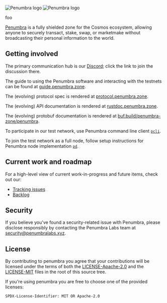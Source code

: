 ![Penumbra logo](docs/images/penumbra-dark.svg#gh-dark-mode-only)
![Penumbra logo](docs/images/penumbra-light-bw.svg#gh-light-mode-only)

foo

[Penumbra] is a fully shielded zone for the Cosmos ecosystem, allowing anyone to securely transact,
stake, swap, or marketmake without broadcasting their personal information to the world.

## Getting involved

The primary communication hub is our [Discord]; click the link to join the
discussion there.

The guide to using the Penumbra software and interacting with the testnets can be found at [guide.penumbra.zone][guide].

The (evolving) protocol spec is rendered at [protocol.penumbra.zone][protocol].

The (evolving) API documentation is rendered at [rustdoc.penumbra.zone][rustdoc].

The (evolving) protobuf documentation is rendered at [buf.build/penumbra-zone/penumbra][protobuf].

To participate in our test network, use Penumbra command line client [`pcli`][pcli].

To join the test network as a full node, follow setup instructions for Penumbra node implementation [`pd`][pd].

## Current work and roadmap

For a high-level view of current work-in-progress and future items, check out our:

- [Tracking issues][Tracking]
- [Backlog][Backlog]

[Tracking]: https://github.com/orgs/penumbra-zone/projects/23/views/4
[Backlog]: https://github.com/orgs/penumbra-zone/projects/23/views/1
[Discord]: https://discord.gg/hKvkrqa3zC
[Penumbra]: https://penumbra.zone
[protocol]: https://protocol.penumbra.zone
[guide]: https://guide.penumbra.zone
[pcli]: https://guide.penumbra.zone/main/pcli.html
[pd]: https://guide.penumbra.zone/main/pd.html
[mdBook]: https://github.com/rust-lang/mdBook
[rustdoc]: https://rustdoc.penumbra.zone
[protobuf]: https://buf.build/penumbra-zone/penumbra
[tm-install]: https://github.com/tendermint/tendermint/blob/master/docs/introduction/install.md#from-source


## Security
If you believe you've found a security-related issue with Penumbra,
please disclose responsibly by contacting the Penumbra Labs team at
security@penumbralabs.xyz.

## License

By contributing to penumbra you agree that your contributions will be licensed
under the terms of both the [LICENSE-Apache-2.0](LICENSE-Apache-2.0) and the
[LICENSE-MIT](LICENSE-MIT) files in the root of this source tree.

If you're using penumbra you are free to choose one of the provided licenses:

`SPDX-License-Identifier: MIT OR Apache-2.0`
